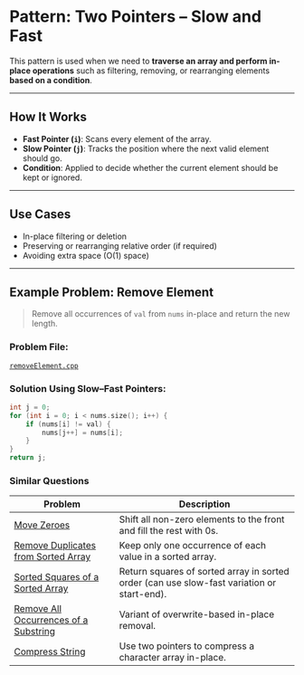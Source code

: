 # Pattern: Two Pointers – Slow and Fast

This pattern is used when we need to **traverse an array and perform in-place operations** such as filtering, removing, or rearranging elements **based on a condition**.

---

## How It Works

- **Fast Pointer (`i`)**: Scans every element of the array.
- **Slow Pointer (`j`)**: Tracks the position where the next valid element should go.
- **Condition**: Applied to decide whether the current element should be kept or ignored.

---

## Use Cases

- In-place filtering or deletion
- Preserving or rearranging relative order (if required)
- Avoiding extra space (O(1) space)

---

## Example Problem: Remove Element

> Remove all occurrences of `val` from `nums` in-place and return the new length.

### Problem File:  
[`removeElement.cpp`](../../../leetcode//top-150/array-string/easy/removeElement.cpp)

### Solution Using Slow–Fast Pointers:

```cpp
int j = 0;
for (int i = 0; i < nums.size(); i++) {
    if (nums[i] != val) {
        nums[j++] = nums[i];
    }
}
return j;

```

### Similar Questions 

| Problem                                           | Description                                                                 |
|--------------------------------------------------|-----------------------------------------------------------------------------|
| [Move Zeroes](https://leetcode.com/problems/move-zeroes/) | Shift all non-zero elements to the front and fill the rest with 0s.         |
| [Remove Duplicates from Sorted Array](https://leetcode.com/problems/remove-duplicates-from-sorted-array/) | Keep only one occurrence of each value in a sorted array.                  |
| [Sorted Squares of a Sorted Array](https://leetcode.com/problems/squares-of-a-sorted-array/) | Return squares of sorted array in sorted order (can use slow-fast variation or start-end). |
| [Remove All Occurrences of a Substring](https://leetcode.com/problems/remove-all-occurrences-of-a-substring/) | Variant of overwrite-based in-place removal.                               |
| [Compress String](https://leetcode.com/problems/string-compression/) | Use two pointers to compress a character array in-place.                   |
